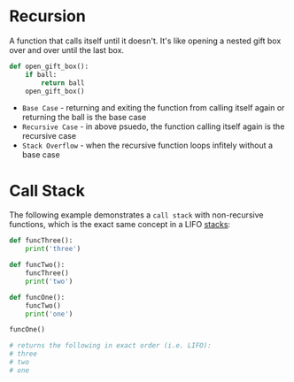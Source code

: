 # Recursion

A function that calls itself until it doesn't. It's like opening a nested gift box over and over until the last box.

```python
def open_gift_box():
    if ball:
        return ball
    open_gift_box()
```

- `Base Case` - returning and exiting the function from calling itself again or returning the ball is the base case
- `Recursive Case` - in above psuedo, the function calling itself again is the recursive case
- `Stack Overflow` - when the recursive function loops infitely without a base case

# Call Stack

The following example demonstrates a `call stack` with non-recursive functions, which is the exact same concept in a LIFO [stacks](../09-stacks-and-queues/notes.md):

```python
def funcThree():
    print('three')

def funcTwo():
    funcThree()
    print('two')

def funcOne():
    funcTwo()
    print('one')

funcOne()

# returns the following in exact order (i.e. LIFO):
# three
# two
# one
```
